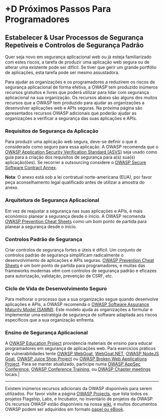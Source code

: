 # +D Próximos Passos Para Programadores

## Estabelecer &amp; Usar Processos de Segurança Repetíveis e Controlos de Segurança Padrão

Quer seja novo em segurança aplicacional web ou já esteja familiarizado com
estes riscos, a tarefa de produzir uma aplicação web segura ou de alterar uma
existente pode ser difícil. Se tiver que gerir um grande portfólio de
aplicações, esta tarefa pode ser mesmo assustadora.

Para ajudar as organizações e os programadores a reduzirem os riscos de
segurança aplicacional de forma efetiva, a OWASP tem produzido inúmeros recursos
gratuitos e livres que poderá utilizar para lidar com segurança aplicacional na
sua organização. Os recursos abaixo são alguns dos muitos recursos que a OWASP
tem produzido para ajudar as organizações a desenvolver aplicações web e APIs
seguras. Na próxima página são apresentados recursos OWASP adicionais que
poderão ajudar as organizações a verificar a segurança das suas aplicações e
APIs.

### Requisitos de Segurança da Aplicação

Para produzir uma aplicação web segura, deve-se definir o que é considerado como
seguro para essa aplicação. A OWASP recomenda que o [OWASP Application Security
Verification Standard (ASVS)][0xb01] seja usado como guia para a criação dos
requisitos de segurança para a(s) sua(s) aplicação(ões). Se recorrer a
outsourcing considere o [OWASP Secure Software Contract Annex][0xb02].

**Nota**: O anexo está sob a lei contratual norte-americana (EUA), por favor
peça aconselhamento legal qualificado antes de utilizar a amostra do anexo.

### Arquitetura de Segurança Aplicacional

Em vez de reajustar a segurança nas suas aplicações e APIs, é mais económico
planear a segurança desde o início. A OWASP recomenda [OWASP Prevention Cheat
Sheets][0xb03] como um bom ponto de partida para planear a segurança desde o
início.

### Controlos Padrão de Segurança

Criar controlos de segurança fortes e úteis é difícil. Um conjunto de controlos
padrão de segurança simplificam radicalmente o desenvolvimento de aplicações e
APIs seguras. [OWASP Prevention Cheat Sheets][0xb04] é um bom ponto de partida
para programadores, e muitas das frameworks modernas vêm com controlos de
segurança padrão e eficazes para autorização, validação, prevenção de CSRF, etc.

### Ciclo de Vida de Desenvolvimento Seguro

Para melhorar o processo que a sua organização segue quando desenvolve
aplicações e APIs, a OWASP recomenda o [OWASP Software Assurance Maturity Model
(SAMM)][0xb05]. Este modelo ajuda as organizações a formular e implementar uma
estratégia de segurança de software adaptada aos riscos específicos que a sua
organização enfrenta.

### Ensino de Segurança Aplicacional

A [OWASP Education Project][0xb06] providencia materiais de ensino para educar
programadores em segurança de aplicações web. Para exercícios práticos de
vulnerabilidades tente [OWASP WebGoat][0xb07], [WebGoat.NET][0xb08], [OWASP
NodeJS Goat][0xb09], [OWASP Juice Shop Project][0xb010] ou [OWASP Broken Web
Applications Project][0xb011]. Para se manter atualizado, participe numa [OWASP
AppSec Conference][0xb012], [OWASP Conference Training][0xb013], ou [OWASP
Chapter meetings][0xb014] locais.|

---

Existem inúmeros recursos adicionais da OWASP disponíveis para serem utilizados.
Por favor visite a página [OWASP Projects][0xb015], que lista todos os projetos
Flagship, Labs, e Incubator, no inventário de projetos da OWASP. Os recursos
OWASP estão disponíveis na nossa [wiki][0xb016], e muitos documentos OWASP podem
ser adquiridos em formato [papel ou eBook][0xb017].

[0xb01]: https://www.owasp.org/index.php/ASVS
[0xb02]: https://www.owasp.org/index.php/OWASP_Secure_Software_Contract_Annex
[0xb03]: https://www.owasp.org/index.php/OWASP_Cheat_Sheet_Series
[0xb04]: https://www.owasp.org/index.php/OWASP_Cheat_Sheet_Series
[0xb05]: https://www.owasp.org/index.php/OWASP_SAMM_Project
[0xb06]: https://www.owasp.org/index.php/Category:OWASP_Education_Project
[0xb07]: https://www.owasp.org/index.php/WebGoat
[0xb08]: https://www.owasp.org/index.php/Category:OWASP_WebGoat.NET
[0xb09]: https://www.owasp.org/index.php/OWASP_Node_js_Goat_Project
[0xb010]: https://www.owasp.org/index.php/OWASP_Juice_Shop_Project
[0xb011]: https://www.owasp.org/index.php/OWASP_Broken_Web_Applications_Project
[0xb012]: https://www.owasp.org/index.php/Category:OWASP_AppSec_Conference
[0xb013]: https://www.owasp.org/index.php/Category:OWASP_AppSec_Conference
[0xb014]: https://www.owasp.org/index.php/Category:OWASP_Chapter
[0xb015]: https://www.owasp.org/index.php/Projects
[0xb016]: https://www.owasp.org/
[0xb017]: https://stores.lulu.com/owasp

